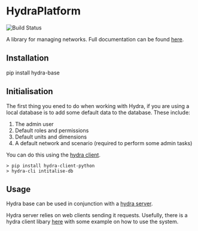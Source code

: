 HydraPlatform
=============

![Build Status](workflows/CI/badge.svg)


A library for managing networks. Full documentation can be found [here](http://umwrg.github.io/HydraPlatform/).


Installation
------------

pip install hydra-base

Initialisation
--------------
The first thing you ened to do when working with Hydra, if you are using a local database is to add some default data to the database.
These include:
1. The admin user
2. Default roles and permissions
3. Default units and dimensions
4. A default network and scenario (required to perform some admin tasks)

You can do this using the [hydra client](https://github.com/hydraplatform/hydra-client-python).

```
> pip install hydra-client-python
> hydra-cli intitalise-db
```

Usage
-----

Hydra base can be used in conjunction with a [hydra server](https://github.com/hydraplatform/hydra-server).

Hydra server relies on web clients sending it requests. Usefully, there is a hydra client
libary [here](https://github.com/hydraplatform/hydra-client-python) with some example on how to use the system.


